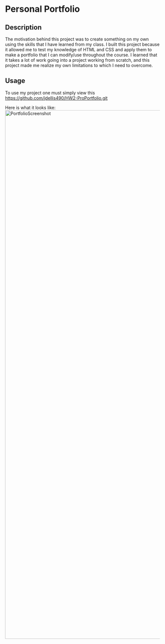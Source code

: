 # Personal Portfolio

## Description

The motivation behind this project was to create something on my own using the skills that I have learned from my class. I built this project because it allowed me to test my knowledge of HTML and CSS and apply them to make a portfolio that I can modify/use throughout the course. I learned that it takes a lot of work going into a project working from scratch, and this project made me realize my own limitations to which I need to overcome.

## Usage

To use my project one must simply view this https://github.com/jdellis490/HW2-ProPortfolio.git

Here is what it looks like:
<img width="1714" alt="PortfolioScreenshot" src="https://user-images.githubusercontent.com/81279037/169199238-9e08e4ea-6749-44f4-9123-e890e730fee8.png">
